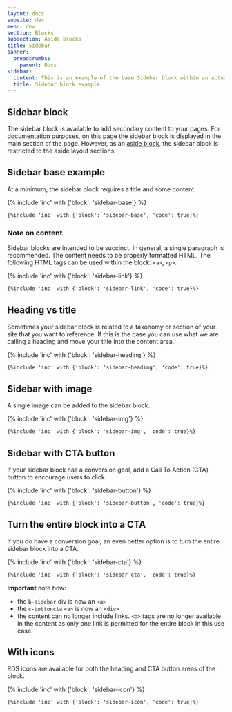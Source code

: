 ```yaml
---
layout: docs
subsite: dev
menu: dev
section: Blocks
subsection: Aside blocks
title: Sidebar
banner:
  breadcrumbs:
    parent: Docs
sidebar:
  content: This is an example of the base Sidebar block within an actual aside section.
  title: Sidebar block example
---
```

## Sidebar block

The sidebar block is available to add secondary content to your pages. For documentation purposes, on this page the sidebar block is displayed in the main section of the page. However, as an [aside block](#), the sidebar block is restricted to the aside layout sections.

## Sidebar base example

At a minimum, the sidebar block requires a title and some content. 

{% include 'inc' with {'block': 'sidebar-base'} %}

```HTML
{%include 'inc' with {'block': 'sidebar-base', 'code': true}%}
```
### Note on content

Sidebar blocks are intended to be succinct. In general, a single paragraph is recommended. The content needs to be properly formatted HTML. The following HTML tags can be used within the block: `<a>`, `<p>`.

{% include 'inc' with {'block': 'sidebar-link'} %}

```HTML
{%include 'inc' with {'block': 'sidebar-link', 'code': true}%}
```

## Heading vs title

Sometimes your sidebar block is related to a taxonomy or section of your site that you want to reference. If this is the case you can use what we are calling a heading and move your title into the content area.

{% include 'inc' with {'block': 'sidebar-heading'} %}

```HTML
{%include 'inc' with {'block': 'sidebar-heading', 'code': true}%}
```

## Sidebar with image

A single image can be added to the sidebar block.

{% include 'inc' with {'block': 'sidebar-img'} %}

```HTML
{%include 'inc' with {'block': 'sidebar-img', 'code': true}%}
```

## Sidebar with CTA button

If your sidebar block has a conversion goal, add a Call To Action (CTA) button to encourage users to click.

{% include 'inc' with {'block': 'sidebar-button'} %}

```HTML
{%include 'inc' with {'block': 'sidebar-button', 'code': true}%}
```

## Turn the entire block into a CTA

If you do have a conversion goal, an even better option is to turn the entire sidebar block into a CTA.

{% include 'inc' with {'block': 'sidebar-cta'} %}

```HTML
{%include 'inc' with {'block': 'sidebar-cta', 'code': true}%}
```

**Important** note how:

* the `b-sidebar` div is now an `<a>`
* the `c-buttoncta` `<a>` is now an `<div>`
* the content can no longer include links. `<a>` tags are no longer available in the content as only one link is permitted for the entire block in this use case.

## With icons

RDS icons are available for both the heading and CTA button areas of the block.

{% include 'inc' with {'block': 'sidebar-icon'} %}

```HTML
{%include 'inc' with {'block': 'sidebar-icon', 'code': true}%}
```
